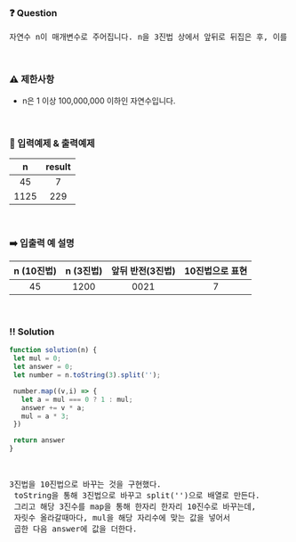 ### ❓ Question

 <pre>자연수 n이 매개변수로 주어집니다. n을 3진법 상에서 앞뒤로 뒤집은 후, 이를 다시 10진법으로 표현한 수를 return 하도록 solution 함수를 완성해주세요.</pre>
 
<br>

### ⚠️ 제한사항

<ul>
  <li>n은 1 이상 100,000,000 이하인 자연수입니다.</li>
</ul>

<br>

### 🔢 입력예제 & 출력예제

|n|result|
|:-:|:-:|
|45|7|
|1125|229|

<br>

### ➡️ 입출력 예 설명

|n (10진법)|n (3진법)|앞뒤 반전(3진법)|10진법으로 표현|
|:-:|:-:|:-:|:-:|
|45|1200|0021|7|

<br>

 ### ‼️ Solution

 ```javascript
function solution(n) {
  let mul = 0;
  let answer = 0;
  let number = n.toString(3).split('');

  number.map((v,i) => {
    let a = mul === 0 ? 1 : mul;
    answer += v * a;
    mul = a * 3;
  })

  return answer
}
 ```
<br>

 <pre>3진법을 10진법으로 바꾸는 것을 구현했다.
 toString을 통해 3진법으로 바꾸고 split('')으로 배열로 만든다.
 그리고 해당 3진수를 map을 통해 한자리 한자리 10진수로 바꾸는데, 
 자릿수 올라갈때마다, mul을 해당 자리수에 맞는 값을 넣어서 
 곱한 다음 answer에 값을 더한다.</pre>
